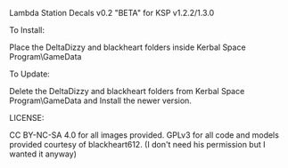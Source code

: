 Lambda Station Decals v0.2 "BETA" for KSP v1.2.2/1.3.0

To Install:

Place the DeltaDizzy and blackheart folders inside Kerbal Space Program\GameData

To Update:

Delete the DeltaDizzy and blackheart folders from Kerbal Space Program\GameData and Install the newer version.

LICENSE:

CC BY-NC-SA 4.0 for all images provided.
GPLv3 for all code and models provided courtesy of blackheart612.
(I don't need his permission but I wanted it anyway)
